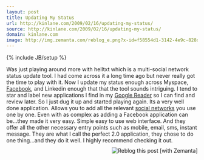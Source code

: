 ```yaml
---
layout: post
title: Updating My Status
url: http://kinlane.com/2009/02/16/updating-my-status/
source: http://kinlane.com/2009/02/16/updating-my-status/
domain: kinlane.com
image: http://img.zemanta.com/reblog_e.png?x-id=f58554d1-3142-4e9c-828d-a290fb16848c
---
```

{% include JB/setup %}<p><!DOCTYPE html PUBLIC "-//W3C//DTD XHTML 1.0 Transitional//EN"
    "http://www.w3.org/TR/xhtml1/DTD/xhtml1-transitional.dtd">
<html xmlns="http://www.w3.org/1999/xhtml">
  <head>
    <title></title>
  </head>
  <body>
    Was just playing around more with helltxt which is a multi-social network status update tool. I had come across it a long time ago but never really got the time to play with it. Now I update my
    status enough across Myspace, <a class="zem_slink" title="Facebook" rel="homepage" href="http://facebook.com">Facebook</a>, and Linkedin enough that that the tool sounds intriguing. I tend to
    star and label new applications I find in my <a class="zem_slink" title="Google Reader" rel="homepage" href="http://www.google.com/reader">Google Reader</a> so I can find and review later. So I
    just dug it up and started playing again. Its a very well done application. Allows you to add all the relevant <a class="zem_slink" title="Social network" rel="wikipedia" href=
    "http://en.wikipedia.org/wiki/Social_network">social networks</a> you use one by one. Even with as complex as adding a Facebook application can be...they made it very easy. Simple easy to use web
    interface. And they offer all the other necessary entry points such as mobile, email, sms, instant message. They are what I call the perfect 2.0 application, they chose to do one thing...and they
    do it well. I highly recommend checking it out.
    <div class="zemanta-pixie" style="margin-top: 10px; height: 15px;">
      <a class="zemanta-pixie-a" title="Zemified by Zemanta" href="http://reblog.zemanta.com/zemified/f58554d1-3142-4e9c-828d-a290fb16848c/"><img class="zemanta-pixie-img" style=
      "border: medium none ; float: right;" src="http://img.zemanta.com/reblog_e.png?x-id=f58554d1-3142-4e9c-828d-a290fb16848c" alt="Reblog this post [with Zemanta]" /></a>
    </div>
  </body>
</html></p>
